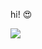 hi! :heart_eyes:


<img src="https://img.shields.io/badge/Java-007396?style=flat-square&logo=Java&logoColor=white"/>
